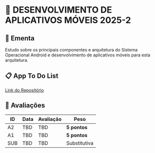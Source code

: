 # 🤖 DESENVOLVIMENTO DE APLICATIVOS MÓVEIS 2025-2

## 📕 Ementa

Estudo sobre os principais componentes e arquitetura do Sistema Operacional Android e desenvolvimento de aplicativos móveis para
esta arquitetura.

## 📋 App To Do List
[Link do Repositório](https://github.com/oguscaetano/todo-list-android)

## 🎯 Avaliações

ID | Data | Avaliação | Peso
---|------|-----------|-----
A2 | TBD | TBD | **5 pontos**
A1 | TBD | TBD | **5 pontos**
SUB | TBD | TBD | Substitutiva
